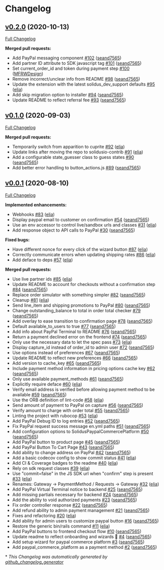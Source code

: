 # Changelog

## [v0.2.0](https://github.com/solidusio-contrib/solidus_paypal_commerce_platform/tree/v0.2.0) (2020-10-13)

[Full Changelog](https://github.com/solidusio-contrib/solidus_paypal_commerce_platform/compare/v0.1.0...v0.2.0)

**Merged pull requests:**

- Add PayPal messaging component [\#102](https://github.com/solidusio-contrib/solidus_paypal_commerce_platform/pull/102) ([seand7565](https://github.com/seand7565))
- Add partner ID attribute to SDK javascript tag [\#101](https://github.com/solidusio-contrib/solidus_paypal_commerce_platform/pull/101) ([seand7565](https://github.com/seand7565))
- Set current\_order\_id and token during payment step [\#100](https://github.com/solidusio-contrib/solidus_paypal_commerce_platform/pull/100) ([MFRWDesign](https://github.com/MFRWDesign))
- Remove incorrect/unclear info from README [\#98](https://github.com/solidusio-contrib/solidus_paypal_commerce_platform/pull/98) ([seand7565](https://github.com/seand7565))
- Update the extension with the latest solidus\_dev\_support defaults [\#95](https://github.com/solidusio-contrib/solidus_paypal_commerce_platform/pull/95) ([elia](https://github.com/elia))
- Add skip migration option to installer [\#94](https://github.com/solidusio-contrib/solidus_paypal_commerce_platform/pull/94) ([seand7565](https://github.com/seand7565))
- Update README to reflect referral fee [\#93](https://github.com/solidusio-contrib/solidus_paypal_commerce_platform/pull/93) ([seand7565](https://github.com/seand7565))

## [v0.1.0](https://github.com/solidusio-contrib/solidus_paypal_commerce_platform/tree/v0.1.0) (2020-09-03)

[Full Changelog](https://github.com/solidusio-contrib/solidus_paypal_commerce_platform/compare/v0.0.1...v0.1.0)

**Merged pull requests:**

- Temporarily switch from apparition to cuprite [\#92](https://github.com/solidusio-contrib/solidus_paypal_commerce_platform/pull/92) ([elia](https://github.com/elia))
- Update links after moving the repo to solidusio-contrib [\#91](https://github.com/solidusio-contrib/solidus_paypal_commerce_platform/pull/91) ([elia](https://github.com/elia))
- Add a configurable state\_guesser class to guess states [\#90](https://github.com/solidusio-contrib/solidus_paypal_commerce_platform/pull/90) ([seand7565](https://github.com/seand7565))
- Add better error handling to button\_actions.js [\#89](https://github.com/solidusio-contrib/solidus_paypal_commerce_platform/pull/89) ([seand7565](https://github.com/seand7565))

## [v0.0.1](https://github.com/solidusio-contrib/solidus_paypal_commerce_platform/tree/v0.0.1) (2020-08-10)

[Full Changelog](https://github.com/solidusio-contrib/solidus_paypal_commerce_platform/compare/11111204cc53e8bcfd365ae70506c07940446b0c...v0.0.1)

**Implemented enhancements:**

- Webhooks [\#83](https://github.com/solidusio-contrib/solidus_paypal_commerce_platform/pull/83) ([elia](https://github.com/elia))
- Display paypal email to customer on confirmation [\#54](https://github.com/solidusio-contrib/solidus_paypal_commerce_platform/pull/54) ([seand7565](https://github.com/seand7565))
- Use an env accessor to control live/sandbox urls and classes [\#31](https://github.com/solidusio-contrib/solidus_paypal_commerce_platform/pull/31) ([elia](https://github.com/elia))
- Add response object to API calls to PayPal [\#30](https://github.com/solidusio-contrib/solidus_paypal_commerce_platform/pull/30) ([seand7565](https://github.com/seand7565))

**Fixed bugs:**

- Have different nonce for every click of the wizard button [\#87](https://github.com/solidusio-contrib/solidus_paypal_commerce_platform/pull/87) ([elia](https://github.com/elia))
- Correctly communicate errors when updating shipping rates [\#86](https://github.com/solidusio-contrib/solidus_paypal_commerce_platform/pull/86) ([elia](https://github.com/elia))
- Add deface to deps [\#57](https://github.com/solidusio-contrib/solidus_paypal_commerce_platform/pull/57) ([elia](https://github.com/elia))

**Merged pull requests:**

- Use live partner ids [\#85](https://github.com/solidusio-contrib/solidus_paypal_commerce_platform/pull/85) ([elia](https://github.com/elia))
- Update README to account for checkouts without a confirmation step [\#84](https://github.com/solidusio-contrib/solidus_paypal_commerce_platform/pull/84) ([seand7565](https://github.com/seand7565))
- Replace order simulator with something simpler [\#82](https://github.com/solidusio-contrib/solidus_paypal_commerce_platform/pull/82) ([seand7565](https://github.com/seand7565))
- Cleanup [\#81](https://github.com/solidusio-contrib/solidus_paypal_commerce_platform/pull/81) ([elia](https://github.com/elia))
- Send line\_item and shipping promotions to PayPal [\#80](https://github.com/solidusio-contrib/solidus_paypal_commerce_platform/pull/80) ([seand7565](https://github.com/seand7565))
- Change outstanding\_balance to total in order total checker [\#79](https://github.com/solidusio-contrib/solidus_paypal_commerce_platform/pull/79) ([seand7565](https://github.com/seand7565))
- Add overlay to ease transition to confirmation page [\#78](https://github.com/solidusio-contrib/solidus_paypal_commerce_platform/pull/78) ([seand7565](https://github.com/seand7565))
- Default available\_to\_users to true [\#77](https://github.com/solidusio-contrib/solidus_paypal_commerce_platform/pull/77) ([seand7565](https://github.com/seand7565))
- Add info about PayPal Terminal to README [\#76](https://github.com/solidusio-contrib/solidus_paypal_commerce_platform/pull/76) ([seand7565](https://github.com/seand7565))
- Return a payment declined error on the frontend [\#74](https://github.com/solidusio-contrib/solidus_paypal_commerce_platform/pull/74) ([seand7565](https://github.com/seand7565))
- Only use the necessary data to let the spec pass [\#73](https://github.com/solidusio-contrib/solidus_paypal_commerce_platform/pull/73) ([elia](https://github.com/elia))
- Display capture\_id instead of order\_id to admin user [\#72](https://github.com/solidusio-contrib/solidus_paypal_commerce_platform/pull/72) ([seand7565](https://github.com/seand7565))
- Use options instead of preferences [\#67](https://github.com/solidusio-contrib/solidus_paypal_commerce_platform/pull/67) ([seand7565](https://github.com/seand7565))
- Update README to reflect new preferences [\#66](https://github.com/solidusio-contrib/solidus_paypal_commerce_platform/pull/66) ([seand7565](https://github.com/seand7565))
- Add version to cache\_key [\#65](https://github.com/solidusio-contrib/solidus_paypal_commerce_platform/pull/65) ([seand7565](https://github.com/seand7565))
- Include payment method information in pricing options cache key [\#62](https://github.com/solidusio-contrib/solidus_paypal_commerce_platform/pull/62) ([seand7565](https://github.com/seand7565))
- Only use available payment\_methods [\#61](https://github.com/solidusio-contrib/solidus_paypal_commerce_platform/pull/61) ([seand7565](https://github.com/seand7565))
- Explicitly require deface [\#60](https://github.com/solidusio-contrib/solidus_paypal_commerce_platform/pull/60) ([elia](https://github.com/elia))
- Verify email address is verified before allowing payment method to be available [\#59](https://github.com/solidusio-contrib/solidus_paypal_commerce_platform/pull/59) ([seand7565](https://github.com/seand7565))
- Use the ORB definition of lint-code [\#58](https://github.com/solidusio-contrib/solidus_paypal_commerce_platform/pull/58) ([elia](https://github.com/elia))
- Send amount of payment to PayPal on capture [\#56](https://github.com/solidusio-contrib/solidus_paypal_commerce_platform/pull/56) ([seand7565](https://github.com/seand7565))
- Verify amount to charge with order total [\#55](https://github.com/solidusio-contrib/solidus_paypal_commerce_platform/pull/55) ([seand7565](https://github.com/seand7565))
- Linting the project with rubocop [\#53](https://github.com/solidusio-contrib/solidus_paypal_commerce_platform/pull/53) ([elia](https://github.com/elia))
- Add PayPal Debug ID to log entries [\#52](https://github.com/solidusio-contrib/solidus_paypal_commerce_platform/pull/52) ([seand7565](https://github.com/seand7565))
- Fix PayPal request success message en.yml paths [\#51](https://github.com/solidusio-contrib/solidus_paypal_commerce_platform/pull/51) ([seand7565](https://github.com/seand7565))
- Add configuration options to SolidusPaypalCommercePlatform [\#50](https://github.com/solidusio-contrib/solidus_paypal_commerce_platform/pull/50) ([seand7565](https://github.com/seand7565))
- Add PayPal button to product page [\#45](https://github.com/solidusio-contrib/solidus_paypal_commerce_platform/pull/45) ([seand7565](https://github.com/seand7565))
- Add PayPal Button To Cart Page [\#43](https://github.com/solidusio-contrib/solidus_paypal_commerce_platform/pull/43) ([seand7565](https://github.com/seand7565))
- Add ability to change address on PayPal [\#42](https://github.com/solidusio-contrib/solidus_paypal_commerce_platform/pull/42) ([seand7565](https://github.com/seand7565))
- Add a basic codecov config to show commit status [\#41](https://github.com/solidusio-contrib/solidus_paypal_commerce_platform/pull/41) ([elia](https://github.com/elia))
- Add CI & Coverage badges to the readme [\#40](https://github.com/solidusio-contrib/solidus_paypal_commerce_platform/pull/40) ([elia](https://github.com/elia))
- Rely on sdk request classes [\#39](https://github.com/solidusio-contrib/solidus_paypal_commerce_platform/pull/39) ([elia](https://github.com/elia))
- Use "commit=false" in the JS SDK url when "confirm" step is present [\#33](https://github.com/solidusio-contrib/solidus_paypal_commerce_platform/pull/33) ([elia](https://github.com/elia))
- Renames: Gateway → PaymentMethod / Requests → Gateway [\#32](https://github.com/solidusio-contrib/solidus_paypal_commerce_platform/pull/32) ([elia](https://github.com/elia))
- Add PayPal Virtual Terminal notice to backend [\#25](https://github.com/solidusio-contrib/solidus_paypal_commerce_platform/pull/25) ([seand7565](https://github.com/seand7565))
- Add missing partials necessary for backend [\#24](https://github.com/solidusio-contrib/solidus_paypal_commerce_platform/pull/24) ([seand7565](https://github.com/seand7565))
- Add the ability to void authorized payments [\#23](https://github.com/solidusio-contrib/solidus_paypal_commerce_platform/pull/23) ([seand7565](https://github.com/seand7565))
- Fix order controller response [\#22](https://github.com/solidusio-contrib/solidus_paypal_commerce_platform/pull/22) ([seand7565](https://github.com/seand7565))
- Add refund ability to admin payment management [\#21](https://github.com/solidusio-contrib/solidus_paypal_commerce_platform/pull/21) ([seand7565](https://github.com/seand7565))
- Fixes and refactoring [\#20](https://github.com/solidusio-contrib/solidus_paypal_commerce_platform/pull/20) ([elia](https://github.com/elia))
- Add ability for admin users to customize paypal button [\#16](https://github.com/solidusio-contrib/solidus_paypal_commerce_platform/pull/16) ([seand7565](https://github.com/seand7565))
- Restore the generic bin/rails command [\#11](https://github.com/solidusio-contrib/solidus_paypal_commerce_platform/pull/11) ([elia](https://github.com/elia))
- Add PayPal buttons to frontend checkout flow [\#10](https://github.com/solidusio-contrib/solidus_paypal_commerce_platform/pull/10) ([seand7565](https://github.com/seand7565))
- Update readme to reflect onboarding and wizards 🧙 [\#4](https://github.com/solidusio-contrib/solidus_paypal_commerce_platform/pull/4) ([seand7565](https://github.com/seand7565))
- Add setup wizard for paypal commerce platform [\#3](https://github.com/solidusio-contrib/solidus_paypal_commerce_platform/pull/3) ([seand7565](https://github.com/seand7565))
- Add paypal\_commerce\_platform as a payment method [\#2](https://github.com/solidusio-contrib/solidus_paypal_commerce_platform/pull/2) ([seand7565](https://github.com/seand7565))



\* *This Changelog was automatically generated by [github_changelog_generator](https://github.com/github-changelog-generator/github-changelog-generator)*
